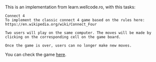 This is an implementation from learn.wellcode.ro, with this tasks:

```
Connect 4
To implement the classic connect 4 game based on the rules here: https://en.wikipedia.org/wiki/Connect_Four 

Two users will play on the same computer. The moves will be made by clicking on the corresponding cell on the game board.

Once the game is over, users can no longer make new moves.
```


You can check the game [here](https://benevolent-youtiao-962f4a.netlify.app/).
